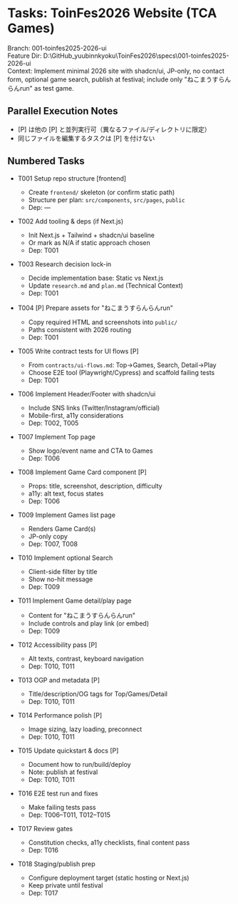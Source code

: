 # Tasks: ToinFes2026 Website (TCA Games)

Branch: 001-toinfes2025-2026-ui  
Feature Dir: D:\GitHub_yuubinnkyoku\ToinFes2026\specs\001-toinfes2025-2026-ui  
Context: Implement minimal 2026 site with shadcn/ui, JP-only, no contact form, optional game search, publish at festival; include only "ねこまうすらんらんrun" as test game.

## Parallel Execution Notes
- [P] は他の [P] と並列実行可（異なるファイル/ディレクトリに限定）
- 同じファイルを編集するタスクは [P] を付けない

## Numbered Tasks

- T001 Setup repo structure [frontend]  
  - Create `frontend/` skeleton (or confirm static path)  
  - Structure per plan: `src/components`, `src/pages`, `public`  
  - Dep: —

- T002 Add tooling & deps (if Next.js)  
  - Init Next.js + Tailwind + shadcn/ui baseline  
  - Or mark as N/A if static approach chosen  
  - Dep: T001

- T003 Research decision lock-in  
  - Decide implementation base: Static vs Next.js  
  - Update `research.md` and `plan.md` (Technical Context)  
  - Dep: T001

- T004 [P] Prepare assets for "ねこまうすらんらんrun"  
  - Copy required HTML and screenshots into `public/`  
  - Paths consistent with 2026 routing  
  - Dep: T001

- T005 Write contract tests for UI flows [P]  
  - From `contracts/ui-flows.md`: Top→Games, Search, Detail→Play  
  - Choose E2E tool (Playwright/Cypress) and scaffold failing tests  
  - Dep: T001

- T006 Implement Header/Footer with shadcn/ui  
  - Include SNS links (Twitter/Instagram/official)  
  - Mobile-first, a11y considerations  
  - Dep: T002, T005

- T007 Implement Top page  
  - Show logo/event name and CTA to Games  
  - Dep: T006

- T008 Implement Game Card component [P]  
  - Props: title, screenshot, description, difficulty  
  - a11y: alt text, focus states  
  - Dep: T006

- T009 Implement Games list page  
  - Renders Game Card(s)  
  - JP-only copy  
  - Dep: T007, T008

- T010 Implement optional Search  
  - Client-side filter by title  
  - Show no-hit message  
  - Dep: T009

- T011 Implement Game detail/play page  
  - Content for "ねこまうすらんらんrun"  
  - Include controls and play link (or embed)  
  - Dep: T009

- T012 Accessibility pass [P]  
  - Alt texts, contrast, keyboard navigation  
  - Dep: T010, T011

- T013 OGP and metadata [P]  
  - Title/description/OG tags for Top/Games/Detail  
  - Dep: T010, T011

- T014 Performance polish [P]  
  - Image sizing, lazy loading, preconnect  
  - Dep: T010, T011

- T015 Update quickstart & docs [P]  
  - Document how to run/build/deploy  
  - Note: publish at festival  
  - Dep: T010, T011

- T016 E2E test run and fixes  
  - Make failing tests pass  
  - Dep: T006–T011, T012–T015

- T017 Review gates  
  - Constitution checks, a11y checklists, final content pass  
  - Dep: T016

- T018 Staging/publish prep  
  - Configure deployment target (static hosting or Next.js)  
  - Keep private until festival  
  - Dep: T017
